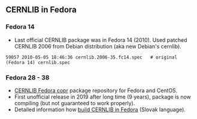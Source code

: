 ## CERNLIB in Fedora

### Fedora 14
* Last official CERNLIB package was in Fedora 14 (2010). Used patched CERNLIB 2006 from Debian distribution (aka new Debian's cernlib).
```
59057 2010-05-05 18:46:36 cernlib.2006-35.fc14.spec   # original (Fedora 14) cernlib.spec
```
### Fedora 28 - 38
* [CERNLIB Fedora copr](https://copr.fedorainfracloud.org/coprs/musinsky/cernlib/) package repository for Fedora and CentOS.
* First unofficial release in 2019 after long time (9 years), package is now compiling (but not guaranteed to work properly).
* Detailed information how [build CERNLIB in Fedora](https://muke.saske.sk/wiki/CERNLIB) (Slovak language).
